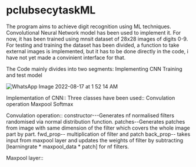 # pclubsecytaskML
The program aims to achieve digit recognition using ML techniques.
Convolutional Neural Network model has been used to implement it.
For now, it has been trained using mnsit dataset of 28x28 images of digits 0-9.
For testing and training the dataset has been divided, a function to take external images is implemented, but it has to be done directly in the code, i have not yet made a convinient interface for that.

The Code mainly divides into two segments:
Implementing CNN
Training and test model

![WhatsApp Image 2022-08-17 at 1 52 14 AM](https://user-images.githubusercontent.com/96115625/184978162-0c53715c-f281-4a30-9cc8-ec91f934e27f.jpeg)

Implementation of CNN::
Three classes have been used::
Convulation operation
Maxpool
Softmax


Convulation operation::
constructor---Generates nf normalised filters randomised via normal distribution function. 
patches--Generates patches from image with same dimension of the filter which covers the whole image part by part.
fwd_prop-- multiplication of filter and patch
back_prop-- takes input from maxpool layer and updates the weights of filter by subtracting [learningrate * maxpool_data * patch] for nf filters.


Maxpool layer::
